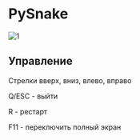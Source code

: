 # PySnake

![1](https://github.com/rhisth/pysnake/assets/96009471/59e991e2-22d1-402c-be41-09fd32e1b3a9)

## Управление

Стрелки вверх, вниз, влево, вправо

Q/ESC - выйти

R - рестарт

F11 - переключить полный экран

